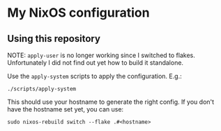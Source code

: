 # My NixOS configuration

## Using this repository

NOTE: `apply-user` is no longer working since I switched to flakes.
      Unfortunately I did not find out yet how to build it standalone.

Use the `apply-system` scripts to apply the configuration. E.g.:
```
./scripts/apply-system
```

This should use your hostname to generate the right config. If you don't have
the hostname set yet, you can use:
```
sudo nixos-rebuild switch --flake .#<hostname>
```
